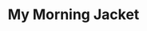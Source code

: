 ---
title: "My Morning Jacket"
summary: "Rock band from Louisville, KY, founded 1998. Styles range from southern rock, psychedelic rock, R&B, funk. Well known for their marathon concerts and eclectic covers, especially at Bonnaroo 2004 & 2008. Members: Jim James: Vocals, guitar Tom Blankenship: Bass Patrick Hallahan: Percussion Carl Broemel: Guitar, pedal steel guitar, saxophone, backing vocals Bo Koster: Keyboards, percussion, backing vocals"
image: "my-morning-jacket.jpg"
---